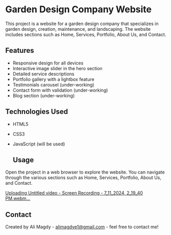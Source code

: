 # Garden Design Company Website

This project is a website for a garden design company that specializes in garden design, creation, maintenance, and landscaping. The website includes sections such as Home, Services, Portfolio, About Us, and Contact.


## Features

- Responsive design for all devices
- Interactive image slider in the hero section
- Detailed service descriptions
- Portfolio gallery with a lightbox feature
- Testimonials carousel (under-working)
- Contact form with validation (under-working)
- Blog section (under-working)


## Technologies Used

- HTML5
- CSS3
- JavaScript (will be used)


  ## Usage

Open the project in a web browser to explore the website. You can navigate through the various sections such as Home, Services, Portfolio, About Us, and Contact.

[Uploading Untitled video - Screen Recording - 7_11_2024, 2_19_40 PM.webm…]()


## Contact

Created by Ali Magdy - alimagdye1@gmail.com - feel free to contact me!

